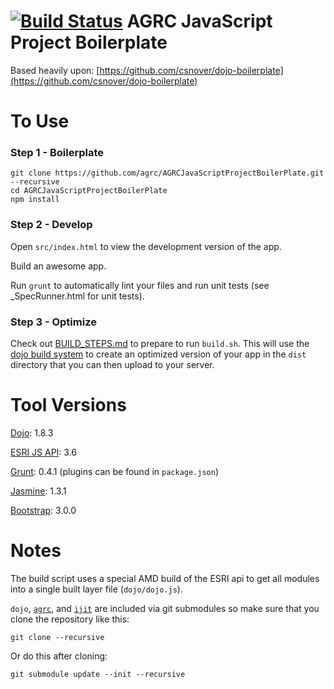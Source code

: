 [![Build Status](https://travis-ci.org/agrc/AGRCJavaScriptProjectBoilerPlate.svg?branch=master)](https://travis-ci.org/agrc/AGRCJavaScriptProjectBoilerPlate)
AGRC JavaScript Project Boilerplate
===================================

Based heavily upon: [https://github.com/csnover/dojo-boilerplate](https://github.com/csnover/dojo-boilerplate)

To Use
======

### Step 1 - Boilerplate

```
git clone https://github.com/agrc/AGRCJavaScriptProjectBoilerPlate.git --recursive
cd AGRCJavaScriptProjectBoilerPlate
npm install
```

### Step 2 - Develop

Open `src/index.html` to view the development version of the app.

Build an awesome app.

Run `grunt` to automatically lint your files and run unit tests (see _SpecRunner.html for unit tests).

### Step 3 - Optimize

Check out [BUILD_STEPS.md](https://github.com/agrc/AGRCJavaScriptProjectBoilerPlate/blob/master/BUILD_STEPS.md) to prepare to run `build.sh`. This will use the [dojo build system](http://dojotoolkit.org/reference-guide/build/) to create an optimized version of your app in the `dist` directory that you can then upload to your server.

Tool Versions
============

[Dojo](http://dojotoolkit.org/): 1.8.3

[ESRI JS API](http://js.arcgis.com/): 3.6

[Grunt](http://gruntjs.com/): 0.4.1 (plugins can be found in `package.json`)

[Jasmine](http://pivotal.github.com/jasmine/): 1.3.1

[Bootstrap](http://getbootstrap.com/): 3.0.0

Notes
=====

The build script uses a special AMD build of the ESRI api to get all modules into a single built layer file (`dojo/dojo.js`).

`dojo`, [`agrc`](https://github.com/agrc/agrc.widgets), and [`ijit`](https://github.com/agrc/agrc-ijit) are included via git submodules so make sure that you clone the repository like this:

```
git clone --recursive
```

Or do this after cloning:

```
git submodule update --init --recursive
```
